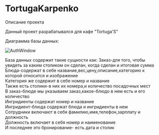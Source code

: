 # TortugaKarpenko
<html>
  <head>
    Описание проекта
  </head>
  <body>
<p>Данный проект разрабатывался для кафе "Tortuga'S"<br>
  <div> Диаграмма базы данных:</div>
    <p><img  alt="AuthWindow" src="https://github.com/TatianaKa/TortugaKarpenko/blob/master/DBImage.PNG"  </img></p>
    <div>База данных содержит такие сущности как: Заказ-для того, чтобы увидеть за каким столиком он сделан, когда сделан и итоговая сумма<div/>
    <div>Блюда-содержат в себе название,вес,цену,описание,категорию к которой относится и изображение <div/>
    <div>Категория же содержит в себе номер и название<div/>
    <div>Также есть столики-в них их номера,и количество посадочных мест<div/>
    <div>В заказ-блюде мы указываем заказ,какое-блюдо в нем есть и его количество<div/>
    <div>Ингридиенты содержат номер и название<div/>
    <div>Ингридиент-блюда содержат блюда и ингридиенты в нем<div/>
    <div>Сотрудники включают в себя фамилию,имя,телефон,зарплату и должность<div/>
    <div>Должность включает в себя номер и наименование<div/>
    <div>И последнее это бронирование- есть дата и столик<div/>
  </body>
</html>
